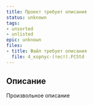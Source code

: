 ```yaml
---
title: Проект требует описания
status: unknown
tags:
- unsorted
- unlisted
epic: unknown
files:
- title: Файл требует описания
  file: 4_корпус-(тест).FCStd
---
```



## Описание

Произвольное описание